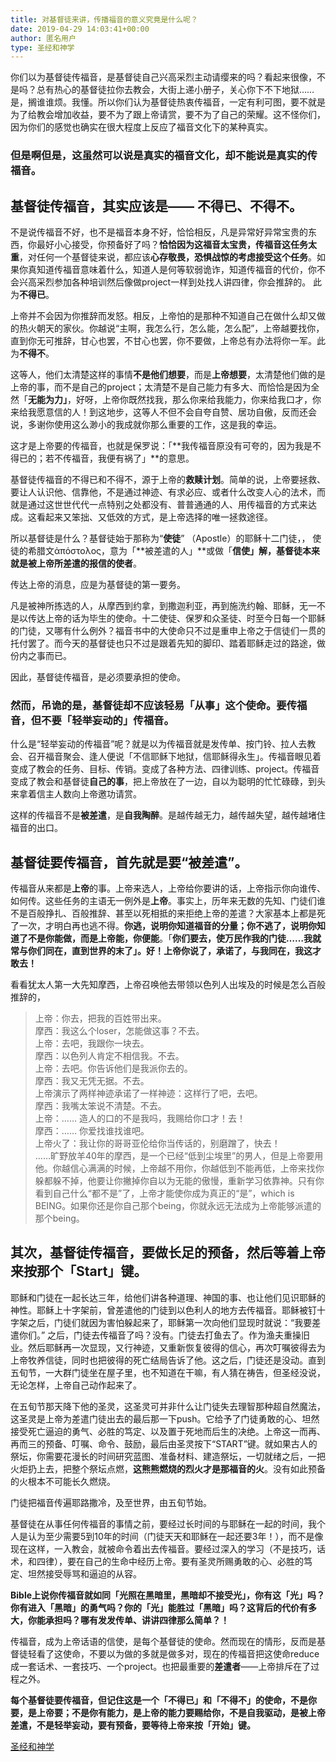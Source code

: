 ```yaml
---
title: 对基督徒来讲，传播福音的意义究竟是什么呢？
date: 2019-04-29 14:03:41+00:00
author: 匿名用户
type: 圣经和神学
---
```

你们以为基督徒传福音，是基督徒自己兴高采烈主动请缨来的吗？看起来很像，不是吗？总有热心的基督徒拉你去教会，大街上递小册子，关心你下不下地狱……是，搁谁谁烦。我懂。所以你们认为基督徒热衷传福音，一定有利可图，要不就是为了给教会增加收益，要不为了跟上帝请赏，要不为了自己的荣耀。这不怪你们，因为你们的感觉也确实在很大程度上反应了福音文化下的某种真实。

### 但是啊但是，这虽然可以说是真实的福音文化，却不能说是真实的传福音。

基督徒传福音，其实应该是—— 不得已、不得不。
-----------------------

不是说传福音不好，也不是福音本身不好，恰恰相反，凡是异常好异常宝贵的东西，你最好小心接受，你预备好了吗？**恰恰因为这福音太宝贵，传福音这任务太重**，对任何一个基督徒来说，都应该**心存敬畏，恐惧战惊的考虑接受这个任务**。如果你真知道传福音意味着什么，知道人是何等软弱诡诈，知道传福音的代价，你不会兴高采烈参加各种培训然后像做project一样到处找人讲四律，你会推辞的。 此为**不得已**。

上帝并不会因为你推辞而发怒。相反，上帝怕的是那种不知道自己在做什么却又做的热火朝天的家伙。你越说“主啊，我怎么行，怎么能，怎么配”，上帝越要找你，直到你无可推辞，甘心也罢，不甘心也罢，你不要做，上帝总有办法将你一军。此为**不得不**。

这等人，他们太清楚这样的事情**不是他们想要**，而是**上帝想要**，太清楚他们做的是上帝的事，而不是自己的project；太清楚不是自己能力有多大、而恰恰是因为全然「**无能为力」**，好呀，上帝你既然找我，那么你来给我能力，你来给我口才，你来给我愿意信的人！到这地步，这等人不但不会自夸自赞、居功自傲，反而还会说，多谢你使用这么渺小的我成就你那么重要的工作，这是我的幸运。

这才是上帝要的传福音，也就是保罗说：「**我传福音原没有可夸的，因为我是不得已的；若不传福音，我便有祸了」**的意思。

  


基督徒传福音的不得已和不得不，源于上帝的**救赎计划**。简单的说，上帝要拯救、要让人认识他、信靠他，不是通过神迹、有求必应、或者什么改变人心的法术，而就是通过这世世代代一点特别之处都没有、普普通通的人、用传福音的方式来达成。这看起来又笨拙、又低效的方式，是上帝选择的唯一拯救途径。

所以基督徒是什么？基督徒始于那称为“**使徒**” （Apostle）的耶稣十二门徒，， 使徒的希腊文ἀπόστολος，意为「**被差遣的人」**或做「**信使」**解，基督徒本来就是**被上帝所差遣的报信的使者**。

传达上帝的消息，应是为基督徒的第一要务。

凡是被神所拣选的人，从摩西到约拿，到撒迦利亚，再到施洗约翰、耶稣，无一不是以传达上帝的话为毕生的使命。十二使徒、保罗和众圣徒、时至今日每一个耶稣的门徒，又哪有什么例外？福音书中的大使命只不过是重申上帝之于信徒们一贯的托付罢了。而今天的基督徒也只不过是跟着先知的脚印、踏着耶稣走过的路途，做份内之事而已。

因此，基督徒传福音，是必须要承担的使命。

### **然而，吊诡的是，基督徒却不应该轻易「从事」这个使命。要传福音，但不要「轻举妄动的」传福音。**

什么是“轻举妄动的传福音”呢？就是以为传福音就是发传单、按门铃、拉人去教会、召开福音聚会、逢人便说「不信耶稣下地狱，信耶稣得永生」。传福音眼见着变成了教会的任务、目标、传销。变成了各种方法、四律训练、project。传福音变成了教会和基督徒**自己的事**，把上帝放在了一边，自以为聪明的忙忙碌碌，到头来拿着信主人数向上帝邀功请赏。

这样的传福音不是**被差遣**，是**自我陶醉**。是越传越无力，越传越失望，越传越堵住福音的出口。

基督徒要传福音，首先就是要“被差遣”。
-------------------

传福音从来都是**上帝**的事。上帝来选人，上帝给你要讲的话，上帝指示你向谁传、如何传。这些任务的主语无一例外是**上帝**。事实上，历年来无数的先知、门徒们谁不是百般挣扎、百般推辞、甚至以死相抵的来拒绝上帝的差遣？大家基本上都是死了一次，才明白再也逃不得。**你逃，说明你知道福音的分量；你不逃了，说明你知道了不是你能做，而是上帝能，你便能**。「**你们要去，使万民作我的门徒……我就常与你们同在，直到世界的末了」。好！上帝你说了，承诺了，与我同在，我这才敢去！**

看看犹太人第一大先知摩西，上帝召唤他去带领以色列人出埃及的时候是怎么百般推辞的，


> 上帝：你去，把我的百姓带出来。  
> 摩西：我这么个loser，怎能做这事？不去。  
> 上帝：去吧，我跟你一块去。  
> 摩西：以色列人肯定不相信我。不去。  
> 上帝：去吧。你告诉他们是我派你去的。  
> 摩西：我又无凭无据。不去。  
> 上帝演示了两样神迹承诺了一样神迹：这样行了吧，去吧。  
> 摩西：我嘴太笨说不清楚。不去。  
> 上帝：…… 造人的口的不是我吗，我赐给你口才！去！  
> 摩西：…… 你爱找谁找谁吧。  
> 上帝火了：我让你的哥哥亚伦给你当传话的，别磨蹭了，快去！  
> ……旷野放羊40年的摩西，是一个已经“低到尘埃里”的男人，但是上帝要用他。你越信心满满的时候，上帝越不用你，你越低到不能再低，上帝来找你躲都躲不掉，他要让你撇掉你自以为无能的傲慢，重新学习依靠神。只有你看到自己什么“都不是”了，上帝才能使你成为真正的“是”，which is BEING。如果你还是你自己那个being，你就永远无法成为上帝能够派遣的那个being。

其次，基督徒传福音，要做长足的预备，然后等着上帝来按那个「Start」键。
-------------------------------------

耶稣和门徒在一起长达三年，给他们讲各种道理、神国的事、也让他们见识耶稣的神性。耶稣上十字架前，曾差遣他的门徒到以色利人的地方去传福音。耶稣被钉十字架之后，门徒们就因为害怕躲起来了，耶稣第一次向他们显现时就说：“我要差遣你们。” 之后，门徒去传福音了吗？没有。门徒去打鱼去了。作为渔夫重操旧业。然后耶稣再一次显现，又行神迹，又重新恢复彼得的信心，再次叮嘱彼得去为上帝牧养信徒，同时也把彼得的死亡结局告诉了他。这之后，门徒还是没动。直到五旬节，一大群门徒坐在屋子里，也不知道在干嘛，有人猜在祷告，但圣经没说，无论怎样，上帝自己动作起来了。

在五旬节那天降下他的圣灵，这圣灵可并非什么让门徒失去理智那种超自然魔法，这圣灵是上帝为差遣门徒出去的最后那一下push。它给予了门徒勇敢的心、坦然接受死亡逼迫的勇气、必胜的笃定、以及置于死地而后生的决绝。上帝这一而再、再而三的预备、叮嘱、命令、鼓励，最后由圣灵按下“START”键。就如果古人的祭坛，你需要花漫长的时间研究蓝图、准备材料、建造祭坛，一切就绪之后，一把火炬扔上去，把整个祭坛点燃，**这熊熊燃烧的烈火才是那福音的火**。没有如此预备的火根本不可能长久燃烧。

门徒把福音传遍耶路撒冷，及至世界，由五旬节始。

基督徒在从事任何传福音的事情之前，要经过长时间的与耶稣在一起的时间，我个人是认为至少需要5到10年的时间（门徒天天和耶稣在一起还要3年！），而不是像现在这样，一入教会，就被命令着出去传福音。要经过深入的学习（不是技巧，话术，和四律），要在自己的生命中经历上帝。要有圣灵所赐勇敢的心、必胜的笃定、坦然接受辱骂和逼迫的从容。

**Bible上说你传福音就如同「光照在黑暗里，黑暗却不接受光」，你有这「光」吗？你有进入「黑暗」的勇气吗？你的「光」能胜过「黑暗」吗？这背后的代价有多大，你能承担吗？哪有发发传单、讲讲四律那么简单？！**

传福音，成为上帝话语的信使，是每个基督徒的使命。然而现在的情形，反而是基督徒轻看了这使命，不要以为做的多就是做多对，现在的传福音把这使命reduce成一套话术、一套技巧、一个project。也把最重要的**差遣者**——上帝排斥在了过程之外。

**每个基督徒要传福音，但记住这是一个「不得已」和「不得不」的使命，不是你要，是上帝要；不是你有能力，是上帝的能力要赐给你，不是自我驱动，是被上帝差遣，不是轻举妄动，要有预备，要等待上帝来按「开始」键。**

[圣经和神学](https://www.zhihu.com/collection/313814574)
